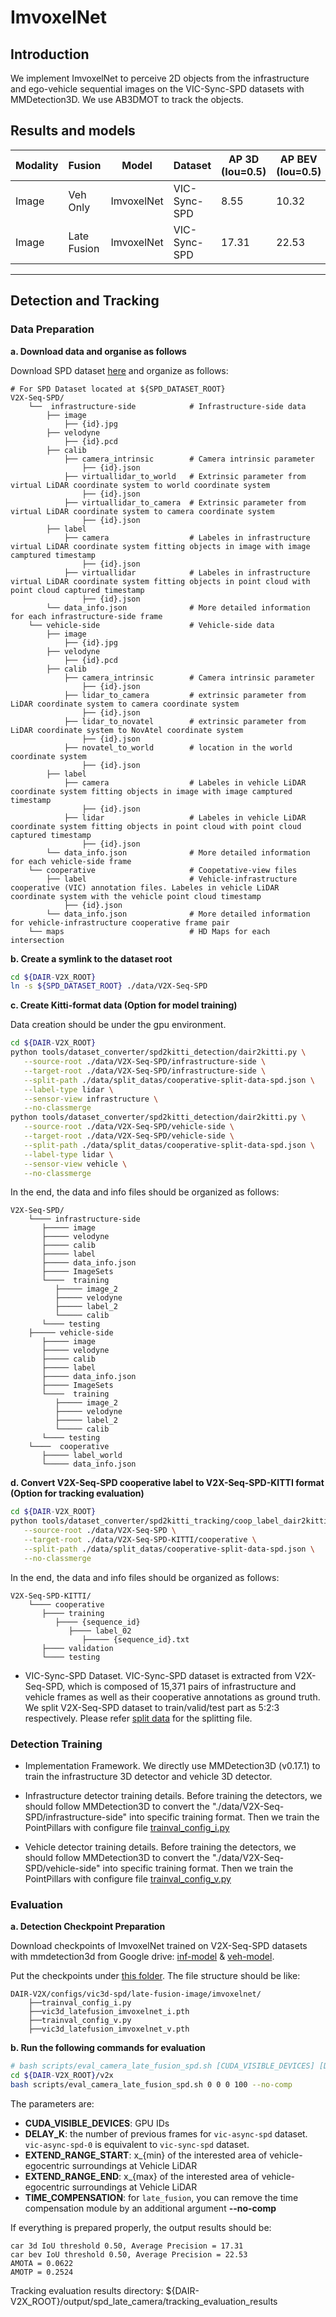 # ImvoxelNet

## Introduction

We implement ImvoxelNet to perceive 2D objects from the infrastructure and ego-vehicle sequential images on the VIC-Sync-SPD datasets with MMDetection3D.
We use AB3DMOT to track the objects.

## Results and models

| Modality | Fusion      | Model      | Dataset      | AP 3D (Iou=0.5) | AP BEV (Iou=0.5) | MOTA  | MOTP  | AMOTA | AMOTP | IDs | AB(Byte) | Download                                                                                        |
| -------- | ----------- | ---------- | ------------ | --------------- | ---------------- | ----- | ----- | ----- | ----- | --- | -------- | ----------------------------------------------------------------------------------------------- |
| Image    | Veh Only    | ImvoxelNet | VIC-Sync-SPD | 8.55            | 10.32            | 10.19 | 57.83 | 1.36  | 14.75 | 4   |          | [veh-model](https://drive.google.com/file/d/1eZWsG3VzMuC8swYfVveM3Zg3fcGR6IvN/view?usp=sharing) |
| Image    | Late Fusion | ImvoxelNet | VIC-Sync-SPD | 17.31           | 22.53            | 21.81 | 56.67 | 6.22  | 25.24 | 47  | 3300     | [inf-model](https://drive.google.com/file/d/1XntybUfSXQMZgiZnT7INRYPLBuHXT-Lv/view?usp=sharing) |

______________________________________________________________________

## Detection and Tracking

### Data Preparation

**a. Download data and organise as follows**

Download SPD dataset [here](https://thudair.baai.ac.cn/coop-forecast) and organize as follows:

```
# For SPD Dataset located at ${SPD_DATASET_ROOT}
V2X-Seq-SPD/
    └──  infrastructure-side            # Infrastructure-side data
        ├── image
            ├── {id}.jpg
        ├── velodyne
            ├── {id}.pcd
        ├── calib
            ├── camera_intrinsic        # Camera intrinsic parameter
                ├── {id}.json
            ├── virtuallidar_to_world   # Extrinsic parameter from virtual LiDAR coordinate system to world coordinate system
                ├── {id}.json
            ├── virtuallidar_to_camera  # Extrinsic parameter from virtual LiDAR coordinate system to camera coordinate system
                ├── {id}.json
        ├── label
            ├── camera                  # Labeles in infrastructure virtual LiDAR coordinate system fitting objects in image with image camptured timestamp
                ├── {id}.json
            ├── virtuallidar            # Labeles in infrastructure virtual LiDAR coordinate system fitting objects in point cloud with point cloud captured timestamp
                ├── {id}.json
        └── data_info.json              # More detailed information for each infrastructure-side frame
    └── vehicle-side                    # Vehicle-side data
        ├── image
            ├── {id}.jpg
        ├── velodyne
            ├── {id}.pcd
        ├── calib
            ├── camera_intrinsic        # Camera intrinsic parameter
                ├── {id}.json
            ├── lidar_to_camera         # extrinsic parameter from LiDAR coordinate system to camera coordinate system
                ├── {id}.json
            ├── lidar_to_novatel        # extrinsic parameter from LiDAR coordinate system to NovAtel coordinate system
                ├── {id}.json
            ├── novatel_to_world        # location in the world coordinate system
                ├── {id}.json
        ├── label
            ├── camera                  # Labeles in vehicle LiDAR coordinate system fitting objects in image with image camptured timestamp
                ├── {id}.json
            ├── lidar                   # Labeles in vehicle LiDAR coordinate system fitting objects in point cloud with point cloud captured timestamp
                ├── {id}.json
        └── data_info.json              # More detailed information for each vehicle-side frame
    └── cooperative                     # Coopetative-view files
        ├── label                       # Vehicle-infrastructure cooperative (VIC) annotation files. Labeles in vehicle LiDAR coordinate system with the vehicle point cloud timestamp
            ├── {id}.json
        └── data_info.json              # More detailed information for vehicle-infrastructure cooperative frame pair
    └── maps                            # HD Maps for each intersection
```

**b. Create a symlink to the dataset root**

```bash
cd ${DAIR-V2X_ROOT}
ln -s ${SPD_DATASET_ROOT} ./data/V2X-Seq-SPD
```

**c. Create Kitti-format data (Option for model training)**

Data creation should be under the gpu environment.

```bash
cd ${DAIR-V2X_ROOT}
python tools/dataset_converter/spd2kitti_detection/dair2kitti.py \
   --source-root ./data/V2X-Seq-SPD/infrastructure-side \
   --target-root ./data/V2X-Seq-SPD/infrastructure-side \
   --split-path ./data/split_datas/cooperative-split-data-spd.json \
   --label-type lidar \
   --sensor-view infrastructure \
   --no-classmerge
python tools/dataset_converter/spd2kitti_detection/dair2kitti.py \
   --source-root ./data/V2X-Seq-SPD/vehicle-side \
   --target-root ./data/V2X-Seq-SPD/vehicle-side \
   --split-path ./data/split_datas/cooperative-split-data-spd.json \
   --label-type lidar \
   --sensor-view vehicle \
   --no-classmerge
```

In the end, the data and info files should be organized as follows:

```
V2X-Seq-SPD/
    └──── infrastructure-side
       ├───── image
       ├───── velodyne
       ├───── calib
       ├───── label
       ├───── data_info.json
       ├───── ImageSets
       └────  training
          ├───── image_2
          ├───── velodyne
          ├───── label_2
          └───── calib
       └──── testing
    ├───── vehicle-side
       ├───── image
       ├───── velodyne
       ├───── calib
       ├───── label
       ├───── data_info.json
       ├───── ImageSets
       └────  training
          ├───── image_2
          ├───── velodyne
          ├───── label_2
          └───── calib
       └──── testing
    └────  cooperative
       ├───── label_world
       └───── data_info.json
```

**d. Convert V2X-Seq-SPD cooperative label to V2X-Seq-SPD-KITTI format (Option for tracking evaluation)**

```bash
cd ${DAIR-V2X_ROOT}
python tools/dataset_converter/spd2kitti_tracking/coop_label_dair2kitti.py \
   --source-root ./data/V2X-Seq-SPD \
   --target-root ./data/V2X-Seq-SPD-KITTI/cooperative \
   --split-path ./data/split_datas/cooperative-split-data-spd.json \
   --no-classmerge
```

In the end, the data and info files should be organized as follows:

```
V2X-Seq-SPD-KITTI/
    └──── cooperative
       ├──── training
          ├──── {sequence_id}
             ├──── label_02
                ├───── {sequence_id}.txt
       ├──── validation
       └──── testing
```

- VIC-Sync-SPD Dataset. VIC-Sync-SPD dataset is extracted from V2X-Seq-SPD, which is composed of 15,371 pairs of infrastructure and vehicle frames as well as their cooperative annotations as ground truth.
  We split V2X-Seq-SPD dataset to train/valid/test part as 5:2:3 respectively.
  Please refer [split data](../../../data/split_datas/cooperative-split-data-spd.json) for the splitting file.

### Detection Training

- Implementation Framework. We directly use MMDetection3D (v0.17.1) to train the infrastructure 3D detector and vehicle 3D detector.

- Infrastructure detector training details.
  Before training the detectors, we should follow MMDetection3D to convert the "./data/V2X-Seq-SPD/infrastructure-side" into specific training format.
  Then we train the PointPillars with configure file [trainval_config_i.py](./trainval_config_i.py)

- Vehicle detector training details.
  Before training the detectors, we should follow MMDetection3D to convert the "./data/V2X-Seq-SPD/vehicle-side" into specific training format.
  Then we train the PointPillars with configure file [trainval_config_v.py](./trainval_config_v.py)

### Evaluation

**a. Detection Checkpoint Preparation**

Download checkpoints of ImvoxelNet trained on V2X-Seq-SPD datasets with mmdetection3d from Google drive: [inf-model](https://drive.google.com/file/d/1XntybUfSXQMZgiZnT7INRYPLBuHXT-Lv/view?usp=sharing) & [veh-model](https://drive.google.com/file/d/1eZWsG3VzMuC8swYfVveM3Zg3fcGR6IvN/view?usp=sharing).

Put the checkpoints under [this folder](./imvoxelnet).
The file structure should be like:

```
DAIR-V2X/configs/vic3d-spd/late-fusion-image/imvoxelnet/
    ├──trainval_config_i.py
    ├──vic3d_latefusion_imvoxelnet_i.pth
    ├──trainval_config_v.py
    ├──vic3d_latefusion_imvoxelnet_v.pth
```

**b. Run the following commands for evaluation**

```bash
# bash scripts/eval_camera_late_fusion_spd.sh [CUDA_VISIBLE_DEVICES] [DELAY_K] [EXTEND_RANGE_START] [EXTEND_RANGE_END] [TIME_COMPENSATION]
cd ${DAIR-V2X_ROOT}/v2x
bash scripts/eval_camera_late_fusion_spd.sh 0 0 0 100 --no-comp
```

The parameters are:

- **CUDA_VISIBLE_DEVICES**: GPU IDs
- **DELAY_K**: the number of previous frames for `vic-async-spd` dataset. `vic-async-spd-0` is equivalent to `vic-sync-spd` dataset.
- **EXTEND_RANGE_START**: x\_{min} of the interested area of vehicle-egocentric surroundings at Vehicle LiDAR
- **EXTEND_RANGE_END**: x\_{max} of the interested area of vehicle-egocentric surroundings at Vehicle LiDAR
- **TIME_COMPENSATION**: for `late_fusion`, you can remove the time compensation module by an additional argument **--no-comp**

If everything is prepared properly, the output results should be:

```
car 3d IoU threshold 0.50, Average Precision = 17.31
car bev IoU threshold 0.50, Average Precision = 22.53
AMOTA = 0.0622
AMOTP = 0.2524

```

Tracking evaluation results directory: ${DAIR-V2X_ROOT}/output/spd_late_camera/tracking_evaluation_results
